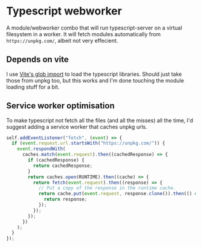 # Typescript webworker

A module/webworker combo that will run typescript-server on a virtual filesystem in a worker.
It will fetch modules automatically from `https://unpkg.com/`, albeit not very effecient.

## Depends on vite

I use [Vite's glob import](https://vitejs.dev/guide/features.html#glob-import) to load the typescript libraries.
Should just take those from unpkg too, but this works and I'm done touching the module loading stuff for a bit.

## Service worker optimisation

To make typescript not fetch all the files (and all the misses) all the time,
I'd suggest adding a service worker that caches unpkg urls.

```javascript
self.addEventListener("fetch", (event) => {
  if (event.request.url.startsWith("https://unpkg.com/")) {
    event.respondWith(
      caches.match(event.request).then((cachedResponse) => {
        if (cachedResponse) {
          return cachedResponse;
        }
        return caches.open(RUNTIME).then((cache) => {
          return fetch(event.request).then((response) => {
            // Put a copy of the response in the runtime cache.
            return cache.put(event.request, response.clone()).then(() => {
              return response;
            });
          });
        });
      })
    );
  }
});
```
